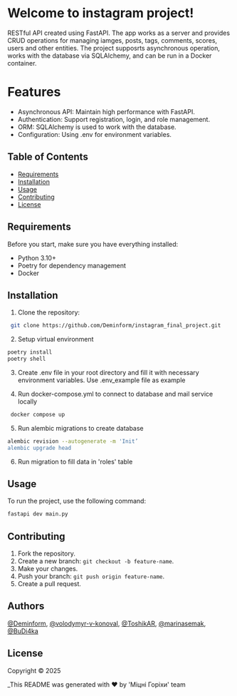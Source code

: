 # Welcome to instagram project!
RESTful API created using FastAPI. The app works as a server and provides CRUD operations for managing iamges, posts, tags, comments, scores, users and other entities.
The project supposrts asynchronous operation, works with the database via SQLAlchemy, and can be run in a Docker container.
# Features
- Asynchronous API: Maintain high performance with FastAPI.
- Authentication: Support registration, login, and role management.
- ORM: SQLAlchemy is used to work with the database.
- Configuration: Using .env for environment variables.

## Table of Contents
- [Requirements](#requirements)
- [Installation](#installation)
- [Usage](#usage)
- [Contributing](#contributing)
- [License](#license)

## Requirements
Before you start, make sure you have everything installed:
- Python 3.10+
- Poetry for dependency management
- Docker
  
## Installation
1. Clone the repository:
```bash
 git clone https://github.com/Deminform/instagram_final_project.git
```
2. Setup virtual environment
```bash
poetry install
poetry shell
```
3. Create .env file in your root directory and fill it with necessary environment variables.
Use .env_example file as example

4. Run docker-compose.yml to connect to database and mail service locally
```bash
 docker compose up
 ```
5. Run alembic migrations to create database
```bash
alembic revision --autogenerate -m 'Init’
alembic upgrade head
```
6. Run migration to fill data in 'roles' table

## Usage
To run the project, use the following command:
```bash
fastapi dev main.py
```

## Contributing
1. Fork the repository.
2. Create a new branch: `git checkout -b feature-name`.
3. Make your changes.
4. Push your branch: `git push origin feature-name`.
5. Create a pull request.

## Authors
[@Deminform](https://github.com/Deminform), [@volodymyr-v-konoval](https://github.com/volodymyr-v-konoval), [@ToshikAR](https://github.com/ToshikAR), [@marinasemak](https://github.com/marinasemak), [@BuDi4ka](https://github.com/BuDi4ka)

## License
Copyright © 2025

_This README was generated with ❤️ by 'Міцні Горіхи' team
